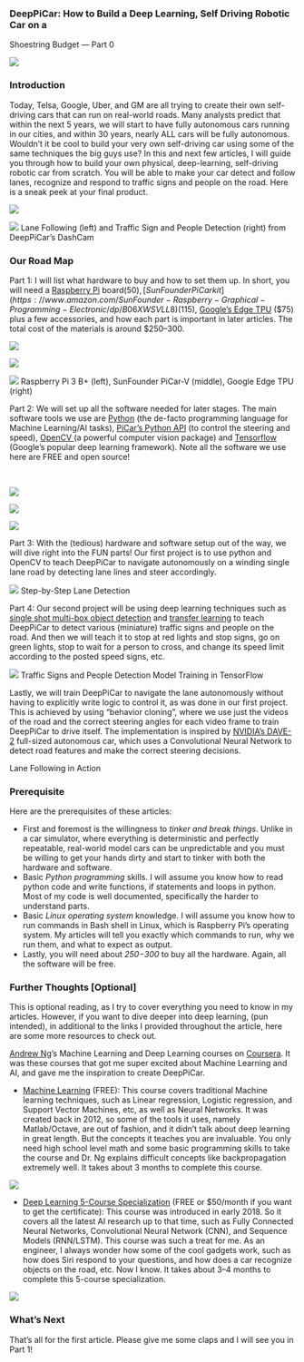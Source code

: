 ### DeepPiCar: How to Build a Deep Learning, Self Driving Robotic Car on a
Shoestring Budget — Part 0

![](https://cdn-images-1.medium.com/max/1000/1*4GhtKM-eyuYqEpZnnUJZ9w@2x.jpeg)

### Introduction

Today, Telsa, Google, Uber, and GM are all trying to create their own
self-driving cars that can run on real-world roads. Many analysts predict that
within the next 5 years, we will start to have fully autonomous cars running in
our cities, and within 30 years, nearly ALL cars will be fully autonomous.
Wouldn’t it be cool to build your very own self-driving car using some of the
same techniques the big guys use? In this and next few articles, I will guide
you through how to build your own physical, deep-learning, self-driving robotic
car from scratch. You will be able to make your car detect and follow lanes,
recognize and respond to traffic signs and people on the road. Here is a sneak
peek at your final product.

![](https://cdn-images-1.medium.com/max/750/1*3sMJxWJ34vQH0WobdFPVAA.jpeg)

![](https://cdn-images-1.medium.com/max/750/1*bYqrTsiMnoaKu9CfjewlEg.jpeg)
<span class="figcaption_hack">Lane Following (left) and Traffic Sign and People Detection (right) from
DeepPiCar’s DashCam</span>

### Our Road Map

Part 1: I will list what hardware to buy and how to set them up. In short, you
will need a [Raspberry
Pi](https://www.amazon.com/CanaKit-Raspberry-Power-Supply-Listed/dp/B07BC6WH7V/)
board($50), [SunFounder PiCar
kit](https://www.amazon.com/SunFounder-Raspberry-Graphical-Programming-Electronic/dp/B06XWSVLL8)
($115), [Google’s Edge TPU](https://coral.withgoogle.com/products/accelerator)
($75) plus a few accessories, and how each part is important in later articles.
The total cost of the materials is around $250–300.

![](https://cdn-images-1.medium.com/max/500/1*H7mwt6TcJtZc28fsKh42xg.jpeg)

![](https://cdn-images-1.medium.com/max/500/1*LUD3NFk4hCz5wFpRWSGODQ.jpeg)

![](https://cdn-images-1.medium.com/max/750/1*RIddRse2MoaJtSFes6VkgQ.jpeg)
<span class="figcaption_hack">Raspberry Pi 3 B+ (left), SunFounder PiCar-V (middle), Google Edge TPU (right)</span>

Part 2: We will set up all the software needed for later stages. The main
software tools we use are [Python](https://www.python.org/) (the de-facto
programming language for Machine Learning/AI tasks), [PiCar’s Python
API](https://github.com/sunfounder/SunFounder_PiCar-V) (to control the steering
and speed), [OpenCV ](https://github.com/opencv/opencv)(a powerful computer
vision package) and [Tensorflow ](https://www.tensorflow.org/)(Google’s popular
deep learning framework). Note all the software we use here are FREE and open
source!

<br> 

![](https://cdn-images-1.medium.com/max/500/1*_wbDOXgPIxEsHLu7KEFY_w.png)

![](https://cdn-images-1.medium.com/max/750/1*f5ySeQqn5E8SpRBZXKcvCQ.jpeg)

![](https://cdn-images-1.medium.com/max/500/1*FseKzrJydt1A8eV7pY0FDQ.png)

Part 3: With the (tedious) hardware and software setup out of the way, we will
dive right into the FUN parts! Our first project is to use python and OpenCV to
teach DeepPiCar to navigate autonomously on a winding single lane road by
detecting lane lines and steer accordingly.

![](https://cdn-images-1.medium.com/max/1000/1*cVqpqZ129JiiQZxZwqMlMg.jpeg)
<span class="figcaption_hack">Step-by-Step Lane Detection</span>

Part 4: Our second project will be using deep learning techniques such as
[single shot multi-box object detection](https://arxiv.org/abs/1512.02325) and
[transfer
learning](https://machinelearningmastery.com/transfer-learning-for-deep-learning/)
to teach DeepPiCar to detect various (miniature) traffic signs and people on the
road. And then we will teach it to stop at red lights and stop signs, go on
green lights, stop to wait for a person to cross, and change its speed limit
according to the posted speed signs, etc.

![](https://cdn-images-1.medium.com/max/1500/1*Hw7r95umdwnzK2EPTayvfg.jpeg)
<span class="figcaption_hack">Traffic Signs and People Detection Model Training in TensorFlow</span>

Lastly, we will train DeepPiCar to navigate the lane autonomously without having
to explicitly write logic to control it, as was done in our first project. This
is achieved by using “behavior cloning”, where we use just the videos of the
road and the correct steering angles for each video frame to train DeepPiCar to
drive itself. The implementation is inspired by [NVIDIA’s
DAVE-2](https://images.nvidia.com/content/tegra/automotive/images/2016/solutions/pdf/end-to-end-dl-using-px.pdf)
full-sized autonomous car, which uses a Convolutional Neural Network to detect
road features and make the correct steering decisions.

Lane Following in Action

### Prerequisite

Here are the prerequisites of these articles:

* First and foremost is the willingness to *tinker and break things*. Unlike in a
car simulator, where everything is deterministic and perfectly repeatable,
real-world model cars can be unpredictable and you must be willing to get your
hands dirty and start to tinker with both the hardware and software.
* Basic *Python programming* skills. I will assume you know how to read python
code and write functions, if statements and loops in python. Most of my code is
well documented, specifically the harder to understand parts.
* Basic *Linux operating system* knowledge. I will assume you know how to run
commands in Bash shell in Linux, which is Raspberry Pi’s operating system. My
articles will tell you exactly which commands to run, why we run them, and what
to expect as output.
* Lastly, you will need about *$250-$300* to buy all the hardware. Again, all the
software will be free.

### Further Thoughts [Optional]

This is optional reading, as I try to cover everything you need to know in my
articles. However, if you want to dive deeper into deep learning, (pun
intended), in additional to the links I provided throughout the article, here
are some more resources to check out.

[Andrew Ng](https://en.wikipedia.org/wiki/Andrew_Ng)’s Machine Learning and Deep
Learning courses on [Coursera](https://www.coursera.org). It was these courses
that got me super excited about Machine Learning and AI, and gave me the
inspiration to create DeepPiCar.

* [Machine Learning](https://www.coursera.org/learn/machine-learning) (FREE): This
course covers traditional Machine learning techniques, such as Linear
regression, Logistic regression, and Support Vector Machines, etc, as well as
Neural Networks. It was created back in 2012, so some of the tools it uses,
namely Matlab/Octave, are out of fashion, and it didn’t talk about deep learning
in great length. But the concepts it teaches you are invaluable. You only need
high school level math and some basic programming skills to take the course and
Dr. Ng explains difficult concepts like backpropagation extremely well. It takes
about 3 months to complete this course.

![](https://cdn-images-1.medium.com/max/1000/1*V71ojAC3PXiJfK30Xr9mjA.jpeg)

* [Deep Learning 5-Course
Specialization](https://www.deeplearning.ai/deep-learning-specialization/) (FREE
or $50/month if you want to get the certificate): This course was introduced in
early 2018. So it covers all the latest AI research up to that time, such as
Fully Connected Neural Networks, Convolutional Neural Network (CNN), and
Sequence Models (RNN/LSTM). This course was such a treat for me. As an engineer,
I always wonder how some of the cool gadgets work, such as how does Siri respond
to your questions, and how does a car recognize objects on the road, etc. Now I
know. It takes about 3–4 months to complete this 5-course specialization.

![](https://cdn-images-1.medium.com/max/1000/1*lnWyrQUs6d2CWbG469I8Ag.jpeg)

### What’s Next

That’s all for the first article. Please give me some claps and I will see you
in Part 1!
